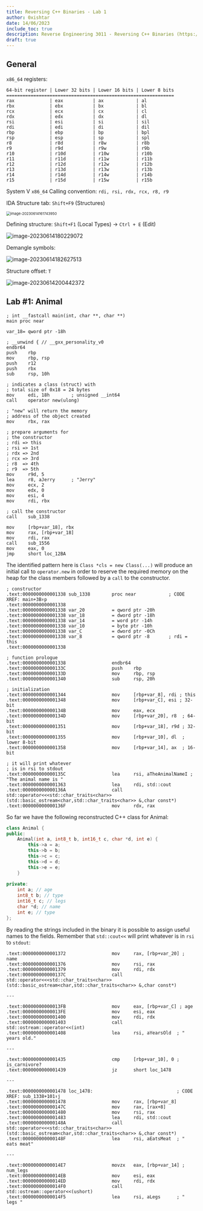 ```yaml
---
title: Reversing C++ Binaries - Lab 1
author: 0xishtar
date: 14/06/2023
include_toc: true
description: Reverse Engineering 3011 - Reversing C++ Binaries (https://p.ost2.fyi/)
draft: true
---
```


## General



`x86_64` registers:

```
64-bit register | Lower 32 bits | Lower 16 bits | Lower 8 bits
==============================================================
rax             | eax           | ax            | al
rbx             | ebx           | bx            | bl
rcx             | ecx           | cx            | cl
rdx             | edx           | dx            | dl
rsi             | esi           | si            | sil
rdi             | edi           | di            | dil
rbp             | ebp           | bp            | bpl
rsp             | esp           | sp            | spl
r8              | r8d           | r8w           | r8b
r9              | r9d           | r9w           | r9b
r10             | r10d          | r10w          | r10b
r11             | r11d          | r11w          | r11b
r12             | r12d          | r12w          | r12b
r13             | r13d          | r13w          | r13b
r14             | r14d          | r14w          | r14b
r15             | r15d          | r15w          | r15b
```



System V `x86_64` Calling convention: `rdi, rsi, rdx, rcx, r8, r9`



IDA Structure tab: `Shift+F9` (Structures)

<img src="./assets/image-20230614161743950.png" alt="image-20230614161743950" style="zoom:67%;" />



Defining structure: `Shift+F1` (Local Types) -> `Ctrl + E` (Edit)

![image-20230614180229072](./assets/image-20230614180229072.png)

Demangle symbols:

![image-20230614182627513](./assets/image-20230614182627513.png)



Structure offset: `T`

![image-20230614200442372](./assets/image-20230614200442372.png)

## Lab #1: Animal



```assembly
; int __fastcall main(int, char **, char **)
main proc near

var_18= qword ptr -18h

; __unwind { // __gxx_personality_v0
endbr64
push    rbp
mov     rbp, rsp
push    r12
push    rbx
sub     rsp, 10h

; indicates a class (struct) with
; total size of 0x18 = 24 bytes
mov     edi, 18h        ; unsigned __int64
call    operator new(ulong)

; "new" will return the memory
; address of the object created
mov     rbx, rax

; prepare arguments for
; the constructor
; rdi => this
; rsi => 1st
; rdx => 2nd
; rcx => 3rd
; r8  => 4th
; r9  => 5th
mov     r9d, 5
lea     r8, aJerry      ; "Jerry"
mov     ecx, 2
mov     edx, 0
mov     esi, 4
mov     rdi, rbx

; call the constructor
call    sub_1338

mov     [rbp+var_18], rbx
mov     rax, [rbp+var_18]
mov     rdi, rax
call    sub_1556
mov     eax, 0
jmp     short loc_12BA
```



The identified pattern here is `Class *cls = new Class(...)` will produce an initial call to `operator.new` in order to reserve the required memory on the heap for the class members followed by a `call` to the constructor.



```assembly
; constructor
.text:0000000000001338 sub_1338        proc near            ; CODE XREF: main+3B↑p
.text:0000000000001338
.text:0000000000001338 var_20          = qword ptr -20h	
.text:0000000000001338 var_18          = dword ptr -18h	
.text:0000000000001338 var_14          = word ptr -14h
.text:0000000000001338 var_10          = byte ptr -10h
.text:0000000000001338 var_C           = dword ptr -0Ch
.text:0000000000001338 var_8           = qword ptr -8   	; rdi = this
.text:0000000000001338

; function prologue
.text:0000000000001338                 endbr64
.text:000000000000133C                 push    rbp
.text:000000000000133D                 mov     rbp, rsp
.text:0000000000001340                 sub     rsp, 20h

; initialization
.text:0000000000001344                 mov     [rbp+var_8], rdi ; this
.text:0000000000001348                 mov     [rbp+var_C], esi ; 32-bit
.text:000000000000134B                 mov     eax, ecx
.text:000000000000134D                 mov     [rbp+var_20], r8  ; 64-bit
.text:0000000000001351                 mov     [rbp+var_18], r9d ; 32-bit
.text:0000000000001355                 mov     [rbp+var_10], dl  ; lower 8-bit
.text:0000000000001358                 mov     [rbp+var_14], ax  ; 16-bit

; it will print whatever
; is in rsi to stdout
.text:000000000000135C                 lea     rsi, aTheAnimalNameI ; "The animal name is "
.text:0000000000001363                 lea     rdi, std::cout
.text:000000000000136A                 call    std::operator<<<std::char_traits<char>>(std::basic_ostream<char,std::char_traits<char>> &,char const*)
.text:000000000000136F                 mov     rdx, rax
```

So far we have the following reconstructed C++ class for Animal:

```c++
class Animal {
public:
    Animal(int a, int8_t b, int16_t c, char *d, int e) {
        this->a = a;
        this->b = b; 
        this->c = c;
        this->d = d;
        this->e = e;
    }
    
private:
    int a; // age
    int8_t b; // type
    int16_t c; // legs
    char *d; // name
    int e; // type
};
```

By reading the strings included in the binary it is possible to assign useful names to the fields. Remember that `std::cout<<` will print whatever is in `rsi` to `stdout`:

```assembly
.text:0000000000001372                 mov     rax, [rbp+var_20] ; name
.text:0000000000001376                 mov     rsi, rax
.text:0000000000001379                 mov     rdi, rdx
.text:000000000000137C                 call    std::operator<<<std::char_traits<char>>(std::basic_ostream<char,std::char_traits<char>> &,char const*)

---

.text:00000000000013FB                 mov     eax, [rbp+var_C] ; age
.text:00000000000013FE                 mov     esi, eax
.text:0000000000001400                 mov     rdi, rdx
.text:0000000000001403                 call    std::ostream::operator<<(int)
.text:0000000000001408                 lea     rsi, aYearsOld  ; " years old."

---

.text:0000000000001435                 cmp     [rbp+var_10], 0 ; is_carnivore?
.text:0000000000001439                 jz      short loc_1478

---

.text:0000000000001478 loc_1478:                               ; CODE XREF: sub_1338+101↑j
.text:0000000000001478                 mov     rax, [rbp+var_8]
.text:000000000000147C                 mov     rax, [rax+8]
.text:0000000000001480                 mov     rsi, rax
.text:0000000000001483                 lea     rdi, std::cout
.text:000000000000148A                 call    std::operator<<<std::char_traits<char>>(std::basic_ostream<char,std::char_traits<char>> &,char const*)
.text:000000000000148F                 lea     rsi, aEatsMeat  ; " eats meat"

---

.text:00000000000014E7                 movzx   eax, [rbp+var_14] ; num_legs
.text:00000000000014EB                 mov     esi, eax
.text:00000000000014ED                 mov     rdi, rdx
.text:00000000000014F0                 call    std::ostream::operator<<(ushort)
.text:00000000000014F5                 lea     rsi, aLegs      ; " legs "
```



